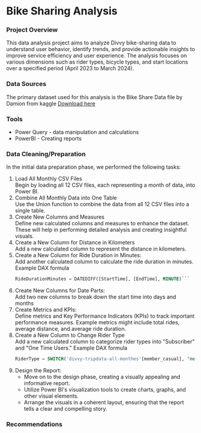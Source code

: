 # Bike Sharing Analysis

### Project Overview

This data analysis project aims to analyze Divvy bike-sharing data to understand user behavior, identify trends, and provide actionable insights to improve service efficiency and user experience. The analysis focuses on various dimensions such as rider types, bicycle types, and start locations over a specified period (April 2023 to March 2024).

### Data Sources

The primary dataset used for this analysis is the Bike Share Data file by Damion from kaggle [Download here](https://www.kaggle.com/datasets/derescio/bike-share-data)

### Tools
- Power Query - data manipulation and calculations
- PowerBI - Creating reports

### Data Cleaning/Preparation
In the initial data preparation phase, we performed the following tasks:
1. Load All Monthly CSV Files                                                                                         
   Begin by loading all 12 CSV files, each representing a month of data, into Power BI.
2. Combine All Monthly Data into One Table                              
   Use the Union function to combine the data from all 12 CSV files into a single table.
3. Create New Columns and Measures           
   Define new calculated columns and measures to enhance the dataset. These will help in performing detailed analysis and creating insightful visuals.
4. Create a New Column for Distance in Kilometers        
   Add a new calculated column to represent the distance in kilometers.
5. Create a New Column for Ride Duration in Minutes:        
   Add another calculated column to calculate the ride duration in minutes. Example DAX formula
   ```sql
   RideDurationMinutes = DATEDIFF([StartTime], [EndTime], MINUTE)```
6. Create New Columns for Date Parts:     
   Add two new columns to break down the start time into days and months
7. Create Metrics and KPIs:  
   Define metrics and Key Performance Indicators (KPIs) to track important performance measures. Example metrics might include total rides, average distance, and average ride duration.
8. Create a New Column to Change Rider Type   
   Add a new calculated column to categorize rider types into "Subscriber" and "One Time Users." Example DAX formula
   ```sql
   RiderType = SWITCH('divvy-tripdata-all-monthes'[member_casual], "member", "Subscriber", "casual", "One Time Users","unknown") ```
9. Design the Report:
    - Move on to the design phase, creating a visually appealing and informative report.
    - Utilize Power BI's visualization tools to create charts, graphs, and other visual elements.
    - Arrange the visuals in a coherent layout, ensuring that the report tells a clear and compelling story.


### Recommendations
